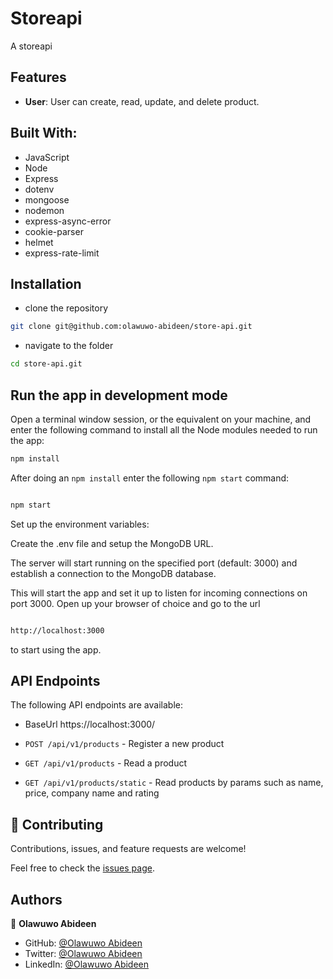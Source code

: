 # Storeapi

A storeapi

## Features

- **User**: User can create, read, update, and delete product.

## Built With:

- JavaScript
- Node
- Express
- dotenv
- mongoose
- nodemon
- express-async-error
- cookie-parser
- helmet
- express-rate-limit

## Installation

- clone the repository

```sh
git clone git@github.com:olawuwo-abideen/store-api.git
```

- navigate to the folder

```sh
cd store-api.git
```

## Run the app in development mode

Open a terminal window session, or the equivalent on your machine, and enter the following command to install all the
Node modules needed to run the app:

```sh
npm install
```

After doing an `npm install` enter the following `npm start` command:

```sh

npm start

```

Set up the environment variables:

Create the .env file and setup the MongoDB URL.

The server will start running on the specified port (default: 3000) and establish a connection to the MongoDB database.

This will start the app and set it up to listen for incoming connections on port 3000. Open up your browser of choice
and go to the url

```sh

http://localhost:3000

```

to start using the app.

## API Endpoints

The following API endpoints are available:

- BaseUrl https://localhost:3000/

- `POST /api/v1/products` - Register a new product
- `GET /api/v1/products` - Read a product
- `GET /api/v1/products/static` - Read products by params such as name, price, company name and rating

## 🤝 Contributing

Contributions, issues, and feature requests are welcome!

Feel free to check the [issues page](https://github.com/Olawuwo-Abideen/store-api/issues).

## Authors

👤 **Olawuwo Abideen**

- GitHub: [@Olawuwo Abideen](https://github.com/olawuwo-abideen)
- Twitter: [@Olawuwo Abideen](https://twitter.com/olawuwo_abideen)
- LinkedIn: [@Olawuwo Abideen](https://www.linkedin.com/in/olawuwo-abideen/)
